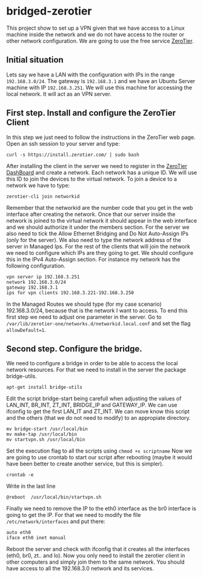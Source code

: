 # bridged-zerotier
This project show to set up a VPN given that we have access to a Linux machine inside the network and we do not have access to the router or other network configuration.
We are going to use the free service [ZeroTier](https://www.zerotier.com).
## Initial situation
Lets say we have a LAN with the configuration with IPs in the range `192.168.3.0/24`. The gateway is `192.168.3.1` and we have an Ubuntu Server machine with IP `192.168.3.251`. We will use this machine for accessing the local network. It will act as an VPN server.
## First step. Install and configure the ZeroTier Client
In this step we just need to follow the instructions in the ZeroTier web page. Open an ssh session to your server and type:
```
curl -s https://install.zerotier.com/ | sudo bash
```
After installing the client in the server we need to register in the [ZeroTier DashBoard](https://my.zerotier.com) and create a network. Each network has a unique ID. We will use this ID to join the devices to the virtual network.
To join a device to a network we have to type:
```
zerotier-cli join networkid
```
Remember that the networkid are the number code that you get in the web interface after creating the network.
Once that our server inside the network is joined to the virtual network it should appear in the web interface and we should authorize it under the members section. For the server we also need to tick the Allow Ethernet Bridging and Do Not Auto-Assign IPs (only for the server). We also need to type the network address of the server in Managed Ips.
For the rest of the clients that will join the network we need to configure which IPs are they going to get. We should configure this in the IPv4 Auto-Assign section. For instance my network has the following configuration.
```
vpn server ip 192.168.3.251
network 192.168.3.0/24
gateway 192.168.3.1
ips for vpn clients 192.168.3.221-192.168.3.250
```
In the Managed Routes we should type (for my case scenario) 192.168.3.0/24, because that is the network I want to access.
To end this first step we need to adjust one parameter in the server. Go to `/var/lib/zerotier-one/networks.d/networkid.local.conf` and set the flag `allowDefault=1`.
## Second step. Configure the bridge.
We need to configure a bridge in order to be able to access the local network resources. For that we need to install in the server the package bridge-utils.
```
apt-get install bridge-utils
```
Edit the script bridge-start being carefull when adjusting the values of LAN_INT, BR_INT, ZT_INT, BRIDGE_IP and GATEWAY_IP. We can use ifconfig to get the first LAN_IT and ZT_INT.
We can move know this script and the others (that we do not need to modify) to an appropiate directory.
```
mv bridge-start /usr/local/bin
mv make-tap /usr/local/bin
mv startvpn.sh /usr/local/bin
```
Set the execution flag to all the scripts using `chmod +x scriptname`
Now we are going to use crontab to start our script after rebooting (maybe it would have been better to create another service, but this is simpler).
```
crontab -e
```
Write in the last line
```
@reboot  /usr/local/bin/startvpn.sh
```
Finally we need to remove the IP to the eth0 interface as the br0 interface is going to get the IP. For that we need to modify the file `/etc/network/interfaces` and put there:
```
auto eth0
iface eth0 inet manual
```
Reboot the server and check with ifconfig that it creates all the interfaces (eth0, br0, zt.. and lo).
Now you only need to install the zerotier client in other computers and simply join them to the same network. You should have access to all the 192.168.3.0 network and its services.
